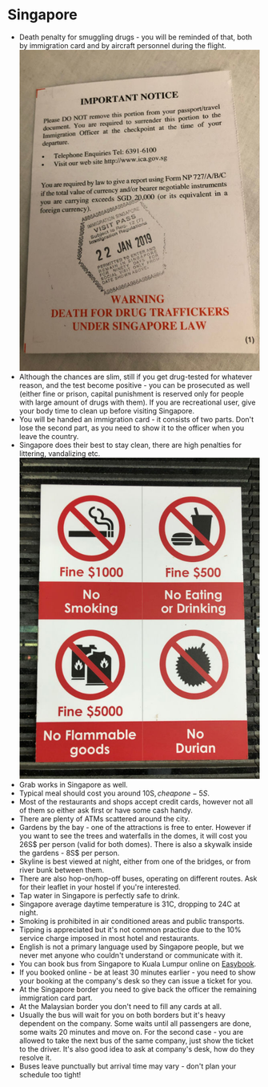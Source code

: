 # Singapore

* Death penalty for smuggling drugs - you will be reminded of that, both by immigration card and by aircraft personnel during the flight.
    ![](../../.gitbook/assets/8988206e-83d9-43f7-8a8c-12e9bbba7f66/5fd1f813.jpg)
* Although the chances are slim, still if you get drug-tested for whatever reason, and the test become positive - you can be prosecuted as well (either fine or prison, capital punishment is reserved only for people with large amount of drugs with them). If you are recreational user, give your body time to clean up before visiting Singapore.
* You will be handed an immigration card - it consists of two parts. Don't lose the second part, as you need to show it to the officer when you leave the country.
* Singapore does their best to stay clean, there are high penalties for littering, vandalizing etc.
    ![](../../.gitbook/assets/8988206e-83d9-43f7-8a8c-12e9bbba7f66/2a50318b.jpg)
* Grab works in Singapore as well.
* Typical meal should cost you around 10S$, cheap one - 5S$.
* Most of the restaurants and shops accept credit cards, however not all of them so either ask first or have some cash handy.
* There are plenty of ATMs scattered around the city.
* Gardens by the bay - one of the attractions is free to enter. However if you want to see the trees and waterfalls in the domes, it will cost you 26S$ per person (valid for both domes). There is also a skywalk inside the gardens - 8S$ per person.
* Skyline is best viewed at night, either from one of the bridges, or from river bunk between them.
* There are also hop-on/hop-off buses, operating on different routes. Ask for their leaflet in your hostel if you're interested.
* Tap water in Singapore is perfectly safe to drink.
* Singapore average daytime temperature is 31C, dropping to 24C at night.
* Smoking is prohibited in air conditioned areas and public transports.
* Tipping is appreciated but it's not common practice due to the 10% service charge imposed in most hotel and restaurants.
* English is not a primary language used by Singapore people, but we never met anyone who couldn't understand or communicate with it.
* You can book bus from Singapore to Kuala Lumpur online on [Easybook](https://www.easybook.com/).
* If you booked online - be at least 30 minutes earlier - you need to show your booking at the company's desk so they can issue a ticket for you.
* At the Singapore border you need to give back the officer the remaining immigration card part.
* At the Malaysian border you don't need to fill any cards at all.
* Usually the bus will wait for you on both borders but it's heavy dependent on the company. Some waits until all passengers are done, some waits 20 minutes and move on. For the second case - you are allowed to take the next bus of the same company, just show the ticket to the driver. It's also good idea to ask at company's desk, how do they resolve it.
* Buses leave punctually but arrival time may vary - don't plan your schedule too tight!
